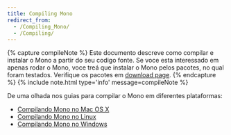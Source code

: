 ```yaml
---
title: Compiling Mono
redirect_from:
  - /Compiling_Mono/
  - /Compiling/
---
```


{% capture compileNote %}
Este documento descreve como compilar e instalar o Mono a partir do seu codigo fonte. Se voce esta interessado em apenas rodar o Mono, voce treá que instalar o Mono pelos pacotes, no qual foram testados. Verifique os pacotes em  [download page](/download/).
{% endcapture %}
{% include note.html type='info' message=compileNote %}

De uma olhada nos guias para compilar o Mono em diferentes plataformas:

- [Compilando Mono no Mac OS X](/docs/compiling-mono/mac/)
- [Compilando Mono no Linux](/docs/compiling-mono/linux/)
- [Compilando Mono no Windows](/docs/compiling-mono/windows/)
